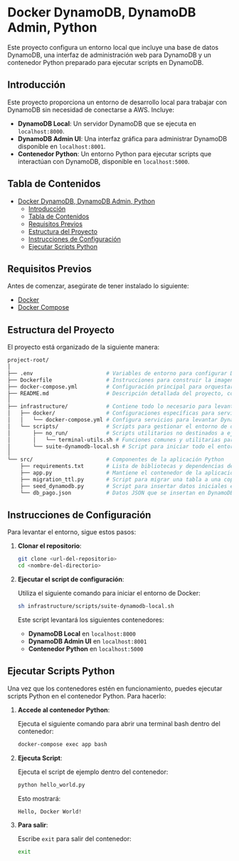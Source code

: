 

# Docker DynamoDB, DynamoDB Admin, Python

Este proyecto configura un entorno local que incluye una base de datos DynamoDB, una interfaz de administración web para DynamoDB y un contenedor Python preparado para ejecutar scripts en DynamoDB.

## Introducción

Este proyecto proporciona un entorno de desarrollo local para trabajar con DynamoDB sin necesidad de conectarse a AWS. Incluye:

- **DynamoDB Local**: Un servidor DynamoDB que se ejecuta en `localhost:8000`.
- **DynamoDB Admin UI**: Una interfaz gráfica para administrar DynamoDB disponible en `localhost:8001`.
- **Contenedor Python**: Un entorno Python para ejecutar scripts que interactúan con DynamoDB, disponible en `localhost:5000`.

## Tabla de Contenidos

- [Docker DynamoDB, DynamoDB Admin, Python](#docker-dynamodb-dynamodb-admin-python)
  - [Introducción](#introducción)
  - [Tabla de Contenidos](#tabla-de-contenidos)
  - [Requisitos Previos](#requisitos-previos)
  - [Estructura del Proyecto](#estructura-del-proyecto)
  - [Instrucciones de Configuración](#instrucciones-de-configuración)
  - [Ejecutar Scripts Python](#ejecutar-scripts-python)

## Requisitos Previos

Antes de comenzar, asegúrate de tener instalado lo siguiente:

- [Docker](https://www.docker.com/get-started)
- [Docker Compose](https://docs.docker.com/compose/install/)

## Estructura del Proyecto

El proyecto está organizado de la siguiente manera:

```bash
project-root/
│
├── .env                       # Variables de entorno para configurar Docker y la aplicación
├── Dockerfile                 # Instrucciones para construir la imagen de Docker de la aplicación Python
├── docker-compose.yml         # Configuración principal para orquestar y levantar la aplicación Python
├── README.md                  # Descripción detallada del proyecto, configuración y uso
│
├── infrastructure/            # Contiene todo lo necesario para levantar y gestionar el entorno
│   ├── docker/                # Configuraciones específicas para servicios de Docker
│   │   └── docker-compose.yml # Configura servicios para levantar DynamoDB y su interfaz de administración
│   └── scripts/               # Scripts para gestionar el entorno de desarrollo y producción
│       ├── no_run/            # Scripts utilitarios no destinados a ejecución directa
│       │   └── terminal-utils.sh # Funciones comunes y utilitarias para otros scripts de bash
│       └── suite-dynamodb-local.sh # Script para iniciar todo el entorno, incluyendo todos los servicios necesarios
│
└── src/                       # Componentes de la aplicación Python
    ├── requirements.txt       # Lista de bibliotecas y dependencias de Python necesarias
    ├── app.py                 # Mantiene el contenedor de la aplicación activo para ejecutar scripts adicionales
    ├── migration_ttl.py       # Script para migrar una tabla a una copia de seguridad y agregar TTL
    ├── seed_dynamodb.py       # Script para insertar datos iniciales en DynamoDB
    └── db_pago.json           # Datos JSON que se insertan en DynamoDB como datos iniciales o de prueba
```

## Instrucciones de Configuración

Para levantar el entorno, sigue estos pasos:

1. **Clonar el repositorio**:

   ```bash
   git clone <url-del-repositorio>
   cd <nombre-del-directorio>
   ```

2. **Ejecutar el script de configuración**:

   Utiliza el siguiente comando para iniciar el entorno de Docker:

   ```bash
   sh infrastructure/scripts/suite-dynamodb-local.sh
   ```

   Este script levantará los siguientes contenedores:

   - **DynamoDB Local** en `localhost:8000`
   - **DynamoDB Admin UI** en `localhost:8001`
   - **Contenedor Python** en `localhost:5000`

## Ejecutar Scripts Python

Una vez que los contenedores estén en funcionamiento, puedes ejecutar scripts Python en el contenedor Python. Para hacerlo:

1. **Accede al contenedor Python**:

   Ejecuta el siguiente comando para abrir una terminal bash dentro del contenedor:

   ```bash
   docker-compose exec app bash
   ```

2. **Ejecuta Script**:

   Ejecuta el script de ejemplo dentro del contenedor:

   ```bash
   python hello_world.py
   ```

   Esto mostrará:

   ```plaintext
   Hello, Docker World!
   ```

3. **Para salir**:

   Escribe `exit` para salir del contenedor:

   ```bash
   exit
   ```
